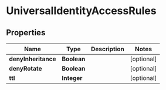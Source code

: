 

# UniversalIdentityAccessRules

## Properties

Name | Type | Description | Notes
------------ | ------------- | ------------- | -------------
**denyInheritance** | **Boolean** |  |  [optional]
**denyRotate** | **Boolean** |  |  [optional]
**ttl** | **Integer** |  |  [optional]



